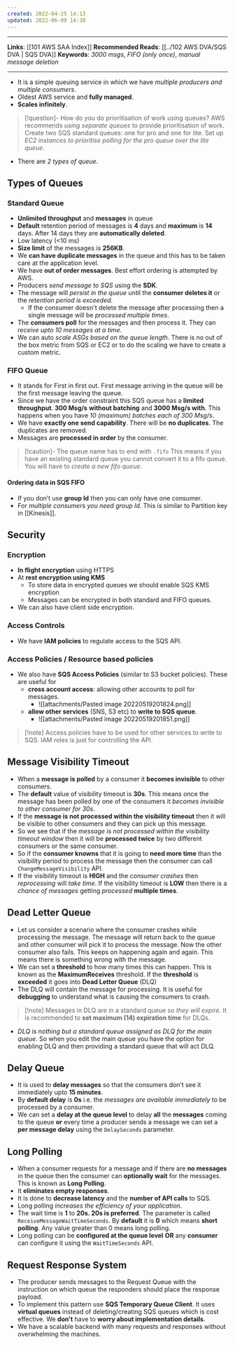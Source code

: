 ```yaml
---
created: 2022-04-25 14:13
updated: 2022-06-09 14:38
---
```

---
**Links**: [[101 AWS SAA Index]]
**Recommended Reads**: [[../102 AWS DVA/SQS DVA | SQS DVA]]
**Keywords**: *3000 msgs*, *FIFO (only once)*, *manual message deletion*

---
- It is a simple queuing service in which we have *multiple producers and multiple consumers*.
- Oldest AWS service and **fully managed**. 
- **Scales infinitely**.

> [!question]- How do you do prioritisation of work using queues?
> AWS recommends *using separate queues* to provide prioritisation of work.
> Create two SQS standard queues: one for pro and one for lite. Set up *EC2 instances to prioritise polling for the pro queue over the lite queue*.

- There are *2 types of queue*.

## Types of Queues
### Standard Queue
- **Unlimited throughput** and **messages** in queue
- **Default** retention period of messages is **4** days and **maximum** is **14** days. After 14 days they are **automatically deleted**.
- Low latency (<10 ms)
- **Size limit** of the messages is **256KB**.
- We **can have duplicate messages** in the queue and this has to be taken care at the application level.
- We have **out of order messages**. Best effort ordering is attempted by AWS.
- Producers *send message to SQS* using the **SDK**.
- The message will *persist in the queue* until the **consumer deletes it** or the *retention period is exceeded*.
	- If the consumer doesn't delete the message after processing then a single message will be *processed multiple times*.
- The **consumers poll** for the messages and then process it. They can *receive upto 10 messages at a time*.
- We can auto *scale ASGs based on the queue length*. There is no out of the box metric from SQS or EC2 or to do the scaling we have to create a custom metric.

### FIFO Queue
- It stands for First in first out. First message arriving in the queue will be the first message leaving the queue.
- Since we have the order constraint this SQS queue has a **limited throughput**. **300 Msg/s** **without batching** and **3000 Msg/s with**. This happens when you have *10 (maximum) batches each of 300 Msg/s*.
- We have **exactly one send capability**. There will be **no duplicates**. The duplicates are removed.
- Messages are **processed in order** by the consumer.

> [!caution]- The queue name has to end with `.fifo` 
> This means if you have an existing standard queue you cannot convert it to a fifo queue. You will have to *create a new fifo queue*.

#### Ordering data in SQS FIFO
- If you don’t use **group Id** then you can only have one consumer.
- For *multiple consumers you need group Id*. This is similar to Partition key in [[Kinesis]]. 

## Security
### Encryption
- **In flight encryption** using HTTPS
- At **rest encryption using KMS**
	- To store data in encrypted queues we should enable SQS KMS encryption
	- Messages can be encrypted in both standard and FIFO queues.
- We can also have client side encryption.

### Access Controls
- We have **IAM policies** to regulate access to the SQS API.

### Access Policies / Resource based policies
- We also have **SQS Access Policies** (similar to S3 bucket policies). These are useful for
    - **cross account access**: allowing other accounts to poll for messages.
	    - ![[attachments/Pasted image 20220519201824.png]]
    - **allow other services** (SNS, S3 etc) to **write to SQS queue**.
		- ![[attachments/Pasted image 20220519201851.png]]

> [!note] Access policies have to be used for other services to write to SQS. IAM roles is just for controlling the API.

## Message Visibility Timeout
- When a **message is polled** by a consumer it **becomes invisible** to other consumers.
- The **default** value of visibility timeout is **30s**. This means once the message has been polled by one of the consumers it *becomes invisible to other consumer for 30s*.
- If the **message is not processed within the visibility timeout** then it will be visible to other consumers and they can pick up this message.
- So we see that if the *message is not processed within the visibility timeout window* then it will be **processed twice** by two different consumers or the same consumer.
- So if the **consumer knowns** that it is going to **need more time** than the visibility period to process the message then the consumer can call `ChangeMessageVisibility` API.
- If the visibility timeout is **HIGH** and the *consumer crashes* then *reprocessing* will *take time*. If the visibility timeout is **LOW** then there is a *chance of messages* getting *processed* **multiple times**.

## Dead Letter Queue
- Let us consider a scenario where the consumer crashes while processing the message. The message will return back to the queue and other consumer will pick it to process the message. Now the other consumer also fails. This keeps on happening again and again. This means there is something wrong with the message.
- We can set a **threshold** to how many times this can happen. This is known as the **MaximumReceives** threshold. If the **threshold** is **exceeded** it goes into **Dead Letter Queue** (DLQ)
- The DLQ will contain the message for processing. It is useful for **debugging** to understand what is causing the consumers to crash.

> [!note] Messages in DLQ are in a standard queue so *they will expire*. It is recommended to **set maximum (14) expiration time** for DLQs.
- *DLQ is nothing but a standard queue assigned as DLQ for the main queue*. So when you edit the main queue you have the option for enabling DLQ and then providing a standard queue that will act DLQ.

## Delay Queue
- It is used to **delay messages** so that the consumers don’t see it immediately upto **15 minutes**.
- By **default delay** is **0s** i.e. the *messages are available immediately* to be processed by a consumer.
- We can set a **delay at the queue level** to delay **all** the **messages** coming to the queue **or** every time a producer sends a message we can set a **per message delay** using the `DelaySeconds` parameter.

## Long Polling
- When a consumer requests for a message and if there are **no messages** in the queue then the consumer can **optionally wait** for the messages. This is known as **Long Polling**.
- It **eliminates empty responses**.
- It is done to **decrease latency** and the **number of API calls** to SQS. 
- Long polling *increases the efficiency of your application*.
- The wait time is **1** to **20s. 20s is preferred**. The parameter is called `ReceiveMessageWaitTimeSeconds`. By **default** it is **0** which means **short polling**. Any value greater than 0 means long polling.
- Long polling can be **configured at the queue level** **OR** any **consumer** can configure it using the `WaitTimeSeconds` API.

## Request Response System
- The producer sends messages to the Request Queue with the instruction on which queue the responders should place the response payload.
- To implement this pattern use **SQS Temporary Queue Client**. It uses **virtual queues** instead of deleting/creating SQS queues which is cost effective. We **don’t** have to **worry about implementation details**.
- We have a scalable backend with many requests and responses without overwhelming the machines.